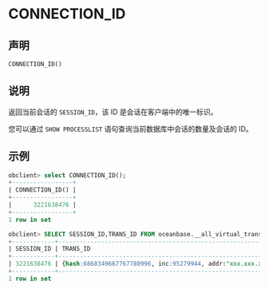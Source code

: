 # CONNECTION_ID

## 声明

```sql
CONNECTION_ID()
```

## 说明

返回当前会话的 `SESSION_ID`，该 ID 是会话在客户端中的唯一标识。

您可以通过 `SHOW PROCESSLIST` 语句查询当前数据库中会话的数量及会话的 ID。

## 示例

```sql
obclient> select CONNECTION_ID();
+-----------------+
| CONNECTION_ID() |
+-----------------+
|      3221638476 |
+-----------------+
1 row in set 

obclient> SELECT SESSION_ID,TRANS_ID FROM oceanbase.__all_virtual_trans_stat WHERE SESSION_ID=CONNECTION_ID();
+------------+------------------------------------------------------------------------------------------+
| SESSION_ID | TRANS_ID                                                                                 |
+------------+------------------------------------------------------------------------------------------+
| 3221638476 | {hash:6868349667767780996, inc:95279944, addr:"xxx.xxx.xx.xxx:xxxx", t:1626333606027937} |
+------------+------------------------------------------------------------------------------------------+
1 row in set 
```
